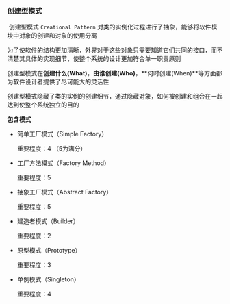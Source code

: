 ### 创建型模式

​		创建型模式 `Creational Pattern` 对类的实例化过程进行了抽象，能够将软件模块中对象的创建和对象的使用分离

​		为了使软件的结构更加清晰，外界对于这些对象只需要知道它们共同的接口，而不清楚其具体的实现细节，使整个系统的设计更加符合单一职责原则

​		创建型模式在**创建什么(What)**，**由谁创建(Who)**，**何时创建(When)**等方面都为软件设计者提供了尽可能大的灵活性

​		创建型模式隐藏了类的实例的创建细节，通过隐藏对象，如何被创建和组合在一起达到使整个系统独立的目的



**包含模式**

- 简单工厂模式（Simple Factory）

  重要程度：4 （5为满分）

  

- 工厂方法模式（Factory Method）

  重要程度：5

  

- 抽象工厂模式（Abstract Factory）

  重要程度：5

  

- 建造者模式（Builder）

  重要程度：2

  

- 原型模式（Prototype）

  重要程度：3

  

- 单例模式（Singleton）

  重要程度：4

